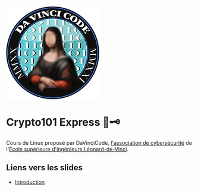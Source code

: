 ![](images/davincicode.png)

# Crypto101 Express 🚂🗝

Cours de Linux proposé par DaVinciCode, [l'association de cybersécurité](https://digiteamdevinci.com/) de l'[École supérieure d'ingénieurs Léonard-de-Vinci](https://www.esilv.fr/). 

## Liens vers les slides

- [Introduction]()
